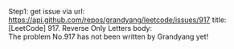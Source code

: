 Step1: get issue via url: https://api.github.com/repos/grandyang/leetcode/issues/917 
 title:[LeetCode] 917. Reverse Only Letters 
 body:  
 The problem No.917 has not been written by Grandyang yet!